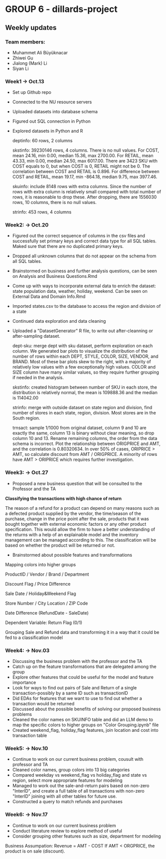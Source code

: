 # GROUP 6 - dillards-project

## Weekly updates

### Team members:
* Muhammet Ali Büyüknacar
* Zhiwei Gu
* Jialong (Mark) Li
* Siyan Li

### Week1 -> Oct.13

- Set up Github repo
- Connected to the NU resource servers
- Uploaded datasets into database schema
- Figured out SQL connection in Python
- Explored datasets in Python and R

  deptinfo: 60 rows, 2 columns

  skstinfo: 39230146 rows, 4 columns. There is no null values. For COST, mean 24.16, min 0.00, median 15.36, max 2700.00. For RETAIL, mean 43.33, min 0.00, median 24.50, max 6017.00.
  There are 3423 SKU with COST equals to 0, but when COST is 0, RETAIL might not be 0. The correlation between COST and RETAIL is 0.896.
  For difference between COST and RETAIL, mean 19.17, min -864.18, median 9.75, max 3977.46.

  skuinfo: include 8148 rows with extra columns. Since the number of rows with extra column is relatively small compared with total number of rows, it is reasonable to drop these.
  After dropping, there are 1556030 rows, 10 columns, there is no null values.

  strinfo: 453 rows, 4 columns


### Week2: -> Oct.20
- Figured out the correct sequence of columns in the csv files and successfully set primary keys and correct data type for all SQL tables. Maked sure that there are no duplicated primary keys.
- Dropped all unknown columns that do not appear on the schema from all SQL tables.
- Brainstormed on business and further analysis questions, can be seen on Analysis and Business Questions.Rmd
- Come up with ways to incorporate external data to enrich the dataset: state population data, weather, holiday, weekend. Can be seen on External Data and Domain Info.Rmd
- Imported states.csv to the database to access the region and division of a state
- Continued data exploration and data cleaning
- Uploaded a "DatasetGenerator" R file, to write out after-cleanning or after-sampling dataset.

  dept-sku: merge dept with sku dataset, perform exploration on each column. We generated bar plots to visualize the distribution of the number of rows within each DEPT, STYLE, COLOR, SIZE, VENDOR, and BRAND. Most of these bar plots skew to the right, with a majority of relatively low values with a few exceptionally high values. COLOR and SIZE column have many similar values, so they require further grouping if needed in the analysis.

  skstinfo: created histogram between number of SKU in each store, the distribution is relatively normal, the mean is 109888.36 and the median is 114042.00

  strinfo: merge with outside dataset on state region and division, find number of stores in each state, region, division. Most stores are in the South region.

  trnsact: sample 1/1000 from original dataset, column 9 and 10 are exactly the same, column 13 is binary without clear meaning, so drop column 10 and 13. Rename remaining columns, the order from the data schema is incorrect. Plot the relationship between ORIGPRICE and AMT, and the correlation is 0.80320634. In over 50% of cases, ORIPRICE > AMT, so calculate discount from AMT / ORIGPRICE. A minority of rows have AMT > ORIPRICE which requires further investigation. 

### Week3: -> Oct.27

- Proposed a new business question that will be consulted to the Professor and the TA

**Classifying the transactions with high chance of return**

The reason of a refund for a product can depend on many reasons such as a defected product supplied by the vendor, the time/season of the purchase, change in the price point after the sale, products that it was bought together with external economic factors or any other product specification. This would allow the firm to have a better understanding of the returns with a help of an explainable model and the inventory management can be managed according to this. The classification will be based on whether the product will be returned or not.

- Brainstormed about possible features and transformations

Mapping colors into higher groups

ProductID / Vendor / Brand / Department

Discount Flag / Price Difference

Sale Date / Holiday&Weekend Flag

Store Number / City Location / ZIP Code

Date Difference (RefundDate - SaleDate)

Dependent Variable: Return Flag (0/1)

Grouping Sale and Refund data and transforming it in a way that it could be fed to a classification model


### Week4: -> Nov.03

- Discussing the business problem with the professor and the TA
- Catch up on the feature transformations that are delegated among the group
- Explore other features that could be useful for the model and feature importance
- Look for ways to find out pairs of Sale and Return of a single transaction-possibly by a same ID such as transactionID
- Did EDAs for features that we want to use to find out whether a transaction would be returned
- Discussed about the possible benefits of solving our proposed business problems
- Cleaned the color names on SKUINFO table and did an LLM demo to map the specific colors to higher groups on "Color Grouping.ipynb" file
- Created weekend_flag, holiday_flag features, join location and cost into transaction table 

### Week5: -> Nov.10

- Continue to work on our current business problem, cousult with professor and TA
- Cleaned color names, group colors into 13 big categories
- Compared weekday vs weekend_flag vs holiday_flag and state vs region, select more appropriate features for modeling
- Managed to work out the sale-and-return pairs based on non-zero "InterID", and create a full table of all transactions with non-zero "InterID" joining with all other tables for future use.
- Constructed a query to match refunds and purchases


### Week6: -> Nov.17

- Continue to work on our current business problem
- Conduct literature review to explore method of useful
- Consider grouping other features such as size, department for modeling

Business Assumpation:
Revenue = AMT - COST
If AMT < ORGPRICE, the product is on sale (discount).

